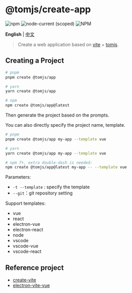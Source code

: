 # @tomjs/create-app

![npm](https://img.shields.io/npm/v/@tomjs/create-app) ![node-current (scoped)](https://img.shields.io/node/v/@tomjs/create-app) ![NPM](https://img.shields.io/npm/l/@tomjs/create-app)

**English** | [中文](./README.zh_CN.md)

> Create a web application based on [vite](https://github.com/vitejs/vite) + [tomjs](https://github.com/tomjs).

## Creating a Project

```bash
# pnpm
pnpm create @tomjs/app

# yarn
yarn create @tomjs/app

# npm
npm create @tomjs/app@latest
```

Then generate the project based on the prompts.

You can also directly specify the project name, template.

```bash
# pnpm
pnpm create @tomjs/app my-app --template vue

# yarn
yarn create @tomjs/app my-app --template vue

# npm 7+, extra double-dash is needed:
npm create @tomjs/app@latest my-app -- --template vue
```

Parameters:

- `-t --template` : specify the template
- `--git`：git repository setting

Support templates:

- vue
- react
- electron-vue
- electron-react
- node
- vscode
- vscode-vue
- vscode-react

## Reference project

- [create-vite](https://github.com/vitejs/vite/tree/main/packages/create-vite)
- [electron-vite-vue](https://github.com/electron-vite/electron-vite-vue)
